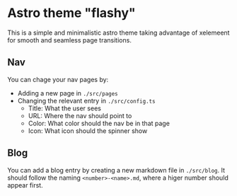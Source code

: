 # Astro theme "flashy"

This is a simple and minimalistic astro theme taking advantage of xelemeent for smooth and seamless page transitions.

## Nav
You can chage your nav pages by:
- Adding a new page in `./src/pages`
- Changing the relevant entry in `./src/config.ts`
	- Title: What the user sees
	- URL: Where the nav should point to
	- Color: What color should the nav be in that page
	- Icon: What icon should the spinner show

## Blog
You can add a blog entry by creating a new markdown file in `./src/blog`. It should follow the naming `<number>-<name>.md`, where a higer number should appear first.